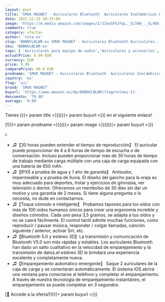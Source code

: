 ```yaml
---
layout: post
title: 'SMUK MAGNET - Auriculares Bluetooth  Auriculares Inalámbricos Bluetooth 5.0 en la Oreja con Caja de Carga Rapida  Micrófono Incorporado  Control Táctil  IPX5 Impermeables  Reproducci 30 Horas  para iPhone y Android'
date: 2022-12-15 10:33:09
image: 'https://m.media-amazon.com/images/I/31kaSFhJFpL._SL500_._SL400_.jpg'
comments: true
category: ofertas
author: 'tole.es'
slug: 'B0BNVLBLWR-es SMUK MAGNET - Auriculares Bluetooth Auriculares...'
sku: 'B0BNVLBLWR-es'
tags: [ 'Auriculares para equipo de audio','Auriculares y accesorios','Electrónica','android','smuk magnet','🇪🇸', ]
actualPrice: 9.99 EUR
currency: EUR
price: 9.99
comparePrice: 49.9 EUR
prodname: 'SMUK MAGNET - Auriculares Bluetooth  Auriculares Inalámbricos Bluetooth 5.0 en la Oreja con Caja de Carga Rapida  Micrófono Incorporado  Control Táctil  IPX5 Impermeables  Reproducci 30 Horas  para iPhone y Android'
country: 'es'
flag: '🇪🇸'
brand: 'SMUK MAGNET'
buyurl: 'https://www.amazon.es/dp/B0BNVLBLWR/?tag=tolees-21'
descuento: '79.98'
average: '9.99'
---
```


Tienes [{{< param title >}}]({{< param buyurl >}}) en el siguiente enlace!

[![{{< param prodname >}}]({{< param image >}})]({{< param buyurl >}})

ℹ️:

- ♫【30 horas pueden extender el tiempo de reproducción】 El auricular puede proporcionar de 4 a 6 horas de tiempo de escucha o de conversación. Incluso pueden proporcionar más de 30 horas de tiempo de trabajo mediante carga múltiple con una caja de carga equipada con una batería de 650 mAh.
- ♫【IPX5 a prueba de agua y 1 año de garantía】 Antisudor, impermeable y a prueba de lluvia. El diseño del gancho para la oreja es muy adecuado para deportes, trotar y ejercicios de gimnasia, ver televisión o dormir. Ofrecemos un reembolso de 30 días sin dar un motivo y una garantía de 2 meses. Si tiene alguna pregunta o lo necesita, no dude en contactarnos.
- ♫【Toque cómodo e inteligente】 Probamos tapones para los oídos con más de 100 oídos humanos únicos para crear una ergonomía increíble y diseños cómodos. Cada uno pesa 3,5 gramos, se adapta a tus oídos y no se caerá fácilmente. El control táctil admite muchas funciones, como reproducir / pausar música, responder / colgar llamadas, canción siguiente / anterior, activar Siri, etc.
- ♫【Bluetooth 5.0 y estéreo 3D】La transmisión y comunicación de Bluetooth V5.0 son más rápidas y estables. Los auriculares Bluetooth han dado un salto cualitativo en la velocidad de emparejamiento y la transmisión de datos.el estéreo 3D le brindará una experiencia excelente y completamente nueva.
- ♫【Emparejamiento automático emergente】 Saque 2 auriculares de la caja de carga y se conectarán automáticamente. El sistema IOS abrirá una ventana para conectarse al teléfono y completar el emparejamiento. A través de nuestra tecnología de emparejamiento instantáneo, el emparejamiento se puede completar en 3 segundos.

[🛒 Accede a la oferta!!]({{< param buyurl >}})
